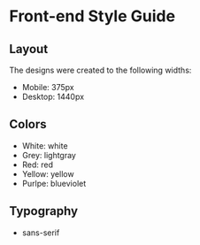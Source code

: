 # Front-end Style Guide

## Layout

The designs were created to the following widths:

- Mobile: 375px
- Desktop: 1440px

## Colors

- White: white
- Grey: lightgray
- Red: red
- Yellow: yellow
- Purlpe: blueviolet

## Typography

- sans-serif
